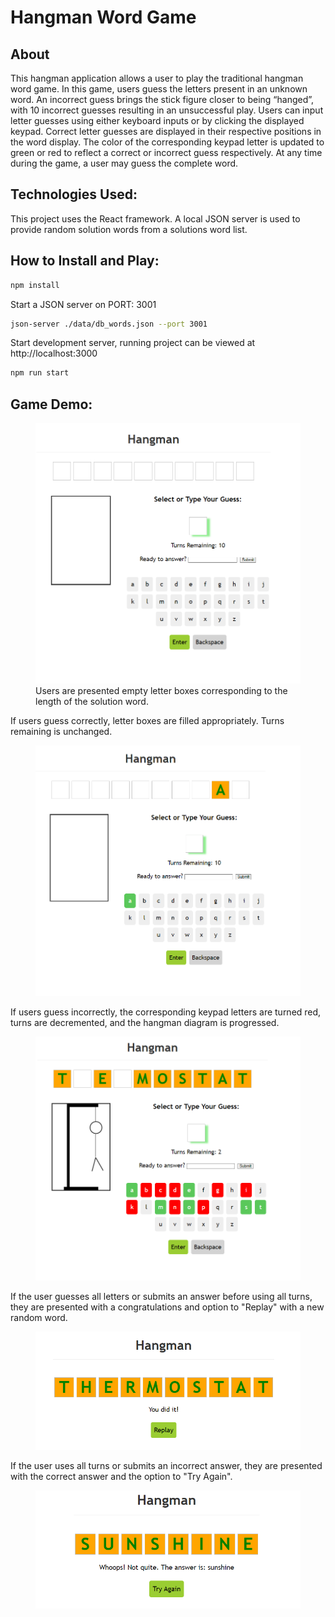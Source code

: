 # Hangman Word Game

## About

This hangman application allows a user to play the traditional hangman word game. In this game, users guess the letters present in an unknown word. An incorrect guess brings the stick figure closer to being “hanged”, with 10 incorrect guesses resulting in an unsuccessful play. Users can input letter guesses using either keyboard inputs or by clicking the displayed keypad. Correct letter guesses are displayed in their respective positions in the word display. The color of the corresponding keypad letter is updated to green or red to reflect a correct or incorrect guess respectively. At any time during the game, a user may guess the complete word.

## Technologies Used:

This project uses the React framework. A local JSON server is used to provide random solution words from a solutions word list.

## How to Install and Play:

```bash
npm install
```

Start a JSON server on PORT: 3001
```bash
json-server ./data/db_words.json --port 3001 
```
Start development server, running project can be viewed at http://localhost:3000
```bash
npm run start
```

## Game Demo:

<figure>
    <img src="/demo_screenshots/demo1.png"/>
    <figcaption>Users are presented empty letter boxes corresponding to the length of the solution word.</figcaption>
</figure>
If users guess correctly, letter boxes are filled appropriately. Turns remaining is unchanged.
<figure>
    <img src="/demo_screenshots/demo2.png"/>
</figure>
If users guess incorrectly, the corresponding keypad letters are turned red, turns are decremented, and the hangman diagram is progressed.
<figure>
<img src="/demo_screenshots/demo5.png"/>
    </figure>
If the user guesses all letters or submits an answer before using all turns, they are presented with a congratulations and option to "Replay" with a new random word.
<figure>
    <img src="/demo_screenshots/demo8.png"/>
</figure>

If the user uses all turns or submits an incorrect answer, they are presented with the correct answer and the option to "Try Again".
<figure>
    <img src="/demo_screenshots/demo9.png"/>
</figure>

